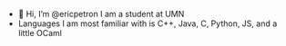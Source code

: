- 👋 Hi, I’m @ericpetron I am a student at UMN
- Languages I am most familiar with is C++, Java, C, Python, JS, and a little OCaml

<!---
swaggysack/swaggysack is a ✨ special ✨ repository because its `README.md` (this file) appears on your GitHub profile.
You can click the Preview link to take a look at your changes.
--->
